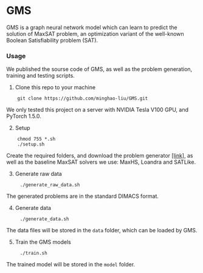 # GMS

GMS is a graph neural network model which can learn to predict the solution of MaxSAT problem, an optimization variant of the well-known Boolean Satisfiability problem (SAT).

### Usage
We published the sourse code of GMS, as well as the problem generation, training and testing scripts.

1. Clone this repo to your machine
```shell
	git clone https://github.com/minghao-liu/GMS.git
```
We only tested this project on a server with NVIDIA Tesla V100 GPU, and PyTorch 1.5.0.

2. Setup
```shell
	chmod 755 *.sh
	./setup.sh
```
Create the required folders, and download the problem generator [[link]](https://github.com/RalfRothenberger/Power-Law-Random-SAT-Generator), as well as the baseline MaxSAT solvers we use: MaxHS, Loandra and SATLike.

3. Generate raw data
```shell
	 ./generate_raw_data.sh
```
The generated problems are in the standard DIMACS format.

4. Generate data
```shell
	 ./generate_data.sh
```
The data files will be stored in the `data` folder, which can be loaded by GMS.

5. Train the GMS models
```shell
	 ./train.sh
```
The trained model will be stored in the `model` folder.

